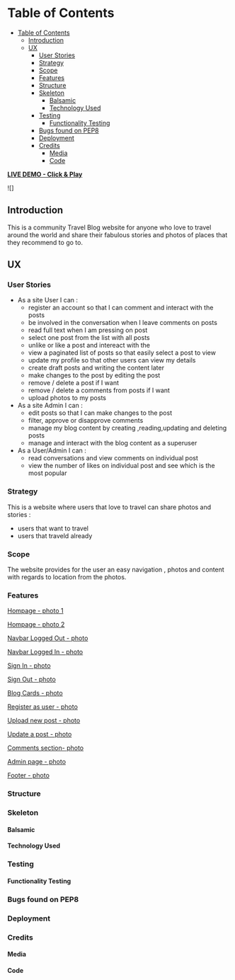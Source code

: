# Table of Contents

- [Table of Contents](#table-of-contents)
  - [Introduction](#introduction)
  - [UX](#ux)
    - [User Stories](#user-stories)
    - [Strategy](#strategy)
    - [Scope](#scope)
    - [Features](#features)
    - [Structure](#structure)
    - [Skeleton](#skeleton)
      - [Balsamic](#balsamic)
      - [Technology Used](#technology-used)
    - [Testing](#testing)
      - [Functionality Testing](#functionality-testing)
    - [Bugs found on PEP8](#bugs-found-on-pep8)
    - [Deployment](#deployment)
    - [Credits](#credits)
      - [Media](#media)
      - [Code](#code)

    

**[LIVE DEMO - Click & Play ](https://8000-mariusbujor-travelblog-6fyxazwdtxn.ws-eu46.gitpod.io/)**

![]


  ## Introduction
  This is a community Travel Blog website for anyone who love to travel around the world and share their fabulous stories and photos of places that they recommend to go to. 

  ## UX
  ### User Stories 
  - As a site User I can : 
    - register an account so that I can comment and interact with the posts
    - be involved in the conversation when I leave comments on posts
    - read full text when I am pressing on post
    - select one post from the list with all posts
    - unlike or like a post and intereact with the 
    - view a paginated list of posts so that easily select a post to view
    - update my profile so that other users can view my details
    - create draft posts and writing the content later
    - make changes to the post by editing the post
    - remove / delete a post if I want
    - remove / delete a comments from posts if I want
    - upload photos to my posts
  - As a site Admin I can : 
    - edit posts so that I can make changes to the post
    - filter, approve or disapprove comments
    - manage my blog content by creating ,reading,updating and deleting posts
    - manage and interact with the blog content as a superuser 
  - As a User/Admin I can :
    - read conversations and view comments on individual post
    - view the number of likes on individual post and see which is the most popular
  

  ### Strategy 

  This is a website where users that love to travel can share photos and stories : 

  - users that want to travel
  - users that traveld already
  
  ### Scope 

  The website provides for the user an easy navigation , photos and content with regards to location from the photos.

  ### Features
  
  [Hompage - photo 1](screenshot/home_page1.PNG)

  [Hompage - photo 2](screenshot/home_page2.PNG)

  [Navbar Logged Out - photo ](screenshot/navbar_1.PNG)

  [Navbar Logged In - photo ](screenshot/navbar_2.PNG)

  [Sign In - photo ](screenshot/sign_in.PNG)

  [Sign Out - photo ](screenshot/sign_out.PNG)

  [Blog Cards - photo ](screenshot/blog_cards.PNG)

  [Register as user - photo ](screenshot/register.PNG)

  [Upload new post - photo ](screenshot/new_post.PNG)

  [Update a post - photo ](screenshot/update_post.PNG)

  [Comments section- photo ](screenshot/comments.PNG)

  [Admin page - photo ](screenshot/admin.PNG)
  
  [Footer - photo ](screenshot/footer.)
  ### Structure
  ### Skeleton
  #### Balsamic
  #### Technology Used 
  ### Testing
  #### Functionality Testing 
  ### Bugs found on PEP8
  ### Deployment
  ### Credits
  #### Media
  #### Code



  
     


